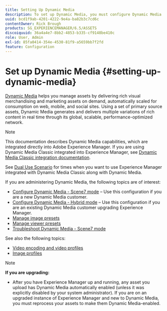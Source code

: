 ```yaml
---
title: Setting Up Dynamic Media
description: To set up Dynamic Media, you must configure Dynamic Media and manage image and viewer presets.
uuid: bcd1f9ab-4201-4222-9e4a-ba82b3c7cd6c
contentOwner: Rick Brough
products: SG_EXPERIENCEMANAGER/6.5/ASSETS
discoiquuid: 36a4a4e7-8bb2-4853-b335-cf9148be410c
role: User, Admin
exl-id: 85fa0414-354e-4530-81f9-a5659bb7f2fd
feature: Configuration
---
```

# Set up Dynamic Media {#setting-up-dynamic-media}

[Dynamic Media](https://business.adobe.com/products/experience-manager/assets/dynamic-media.html) helps you manage assets by delivering rich visual merchandising and marketing assets on demand, automatically scaled for consumption on web, mobile, and social sites. Using a set of primary source assets, Dynamic Media generates and delivers multiple variations of rich content in real time through its global, scalable, performance-optimized network.

>[!NOTE]
>
>This documentation describes Dynamic Media capabilities, which are integrated directly into Adobe Experience Manager. If you are using Dynamic Media Classic integrated into Experience Manager, see [Dynamic Media Classic integration documentation](/help/sites-administering/scene7.md).
>
>See [Dual Use Scenario](/help/sites-administering/scene7.md#dual-use-scenario) for times when you want to use Experience Manager integrated with Dynamic Media Classic along with Dynamic Media.

If you are administering Dynamic Media, the following topics are of interest:

* [Configure Dynamic Media - Scene7 mode](config-dms7.md) &ndash; Use this configuration if you are a new Dynamic Media customer.
* [Configure Dynamic Media - Hybrid mode](config-dynamic.md) &ndash; Use this configuration if you are an existing Dynamic Media customer upgrading Experience Manager.
* [Manage image presets](managing-image-presets.md)
* [Manage viewer presets](managing-viewer-presets.md)
* [Troubleshoot Dynamic Media - Scene7 mode](troubleshoot-dms7.md)

See also the following topics:

* [Video encoding and video profiles](video-profiles.md)
* [Image profiles](image-profiles.md)

>[!NOTE]
>
>**If you are upgrading:**
>
>* After you have Experience Manager up and running, any asset you upload has Dynamic Media automatically enabled (unless it was explicitly disabled by your system administrator). If you are on an upgraded instance of Experience Manager and new to Dynamic Media, you must reprocess your assets to make them Dynamic Media-enabled.


